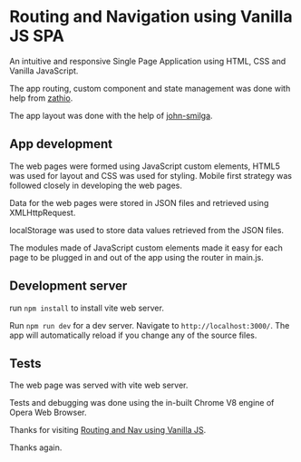 # Routing and Navigation using Vanilla JS SPA

An intuitive and responsive Single Page Application using HTML, CSS and Vanilla 
JavaScript. 

The app routing, custom component and state management was done with help from 
[zathio](https://github.com/zathio/vanilla-spa). 

The app layout was done with the help of [john-smilga](https://github.com/john-smilga/javascript-basic-projects). 

## App development 
The web pages were formed using JavaScript custom elements, HTML5 was used for layout and CSS was used for styling. Mobile first strategy was followed closely in developing the web pages. 

Data for the web pages were stored in JSON files and retrieved using 
XMLHttpRequest. 

localStorage was used to store data values retrieved from the JSON files. 

The modules made of JavaScript custom elements made it easy for each page to be plugged in and out of the app using the router in main.js. 

## Development server
run `npm install` to install vite web server. 

Run `npm run dev` for a dev server. Navigate to `http://localhost:3000/`. The app will automatically reload if you change any of the source files.

## Tests
The web page was served with vite web server. 

Tests and debugging was done using the in-built Chrome V8 engine of
Opera Web Browser. 

Thanks for visiting [Routing and Nav using Vanilla JS](https://github.com/SamsonOvbi/routing-nav-in-vanilla-js). 




Thanks again. 